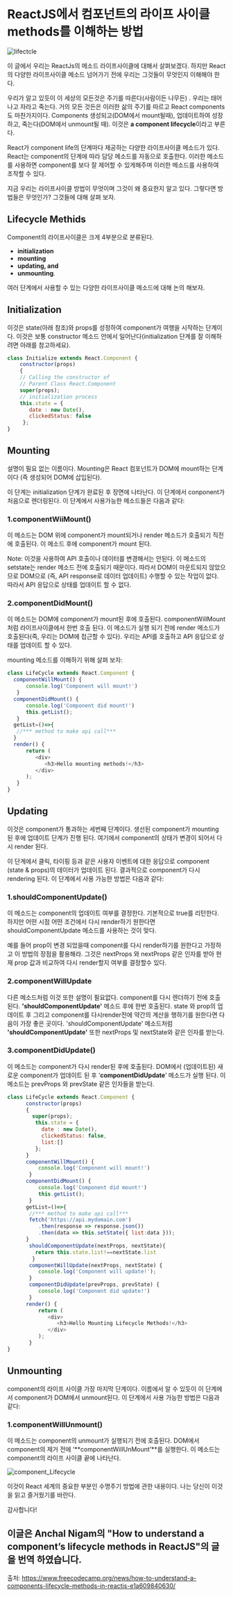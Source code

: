 # ReactJS에서 컴포넌트의 라이프 사이클 methods를 이해하는 방법

![lifectcle](https://cdn-media-1.freecodecamp.org/images/1*_drMYY_IEgboMS4RhvC-lQ.png)

이 글에서 우리는 ReactJs의 메소드 라이프사이클에 대해서 살펴보겠다. 하지만 React의 다양한 라이프사이클 메소드 넘어가기 전에  우리는 그것들이 무엇인지 이해해야 한다.

우리가 알고 있듯이 이 세상의 모든것은 주기를 따른다(사람이든 나무든) . 우리는 태어나고 자라고 죽는다. 거의 모든 것든은 이러한 삶의 주기를 따르고 React components도 마찬가지이다. Components 생성되고(DOM에서 mount될때), 업데이트하여 성장하고, 죽는다(DOM에서 unmount될 때). 이것은 **a component lifecycle**이라고 부른다. 

React가 component life의 단계마다 제공하는 다양한 라이프사이클 메소드가 있다. React는 component의 단계에 따라 담당 메소드를 자동으로 호출한다. 이러한 메소드를 사용하면 component를 보다 잘 제어할 수 있게해주며 이러한 메소드를 사용하여 조작할 수 있다. 

지금 우리는 라이프사이클 방법이 무엇이며 그것이 왜  중요한지 알고 있다. 그렇다면 방법들은 무엇인가? 그것들에 대해 살펴 보자. 



## Lifecycle Methids

Component의 라이프사이클은 크게 4부분으로 분류된다.

- **initialization**
- **mounting**
- **updating, and**
- **unmounting**.

여러 단계에서 사용할 수 있는 다양한 라이프사이클 메소드에 대해 논의 해보자.



## Initialization

이것은 state(아래 참조)와 props를 성정하여 component가 여행을 시작하는 단계이다. 이것은 보통 constructor 메소드 안에서 일어난다(initialization 단계를 잘 이해하려면 아래를 참고하세요). 

```javascript
class Initialize extends React.Component {
    constructor(props)
    {
    // Calling the constructor of
    // Parent Class React.Component
    super(props);
    // initialization process
    this.state = {
       date : new Date(),
       clickedStatus: false
     };
}
```



## Mounting

설명이 필요 없는 이름이다. Mounting은 React 컴포넌트가 DOM에 mount하는 단계이다 (즉 생성되어 DOM에 삽입된다). 

이 단계는 initialization 단계가 완료된 후 장면에 나타난다. 이 단계에서 conponent가 처음으로 렌더링된다. 
이 단계에서 사용가능한 메소드들은 다음과 같다:

### 1.componentWiiMount()

이 메소드는 DOM 위에 component가 mount되거나 render 메소드가 호출되기 직전에 호출된다. 이 메소드 후에 component가 mount 된다.

Note: 이것을 사용하여 API 호출이나 데이터를 변경해서는 안된다. 이 메소드의 setstate는 render 메소드 전에 호출되기 때문이다. 따라서 DOM이 마운트되지 않았으므로 DOM으로 (즉, API response로 데이터 업데이트) 수행할 수 있는 작업이 없다. 따라서 API 응답으로 상태를 업데이트 할 수 없다.

### 2.componentDidMount()

이 메소드는 DOM에 component가 mount된 후에 호출된다. componentWillMount처럼 라이프사이클에서 한번 호출 된다. 이 메소드가 실행 되기 전에 render 메소드가 호출된다(즉, 우리는 DOM에 접근할 수 있다). 우리는 API를 호출하고 API 응답으로 상태를 업데이트 할 수 있다. 

mounting 메소드를 이해하기 위해 살펴 보자: 

```javascript
class LifeCycle extends React.Component {
  componentWillMount() {
      console.log('Component will mount!')
   }
  componentDidMount() {
      console.log('Component did mount!')
      this.getList();
   }
  getList=()=>{
   //*** method to make api call***
  }
  render() {
      return (
         <div>
            <h3>Hello mounting methods!</h3>
         </div>
      );
   }
}
```



## Updating

이것은 component가 통과하는 세번째 단계이다. 생선된 component가 mounting 된 후에 업데이트 단계가 진행 된다. 여기에서 component의 상태가 변경이 되어서 다시 render 된다. 

이 단계에서 클릭, 타이핑 등과 같은 사용자 이벤트에 대한 응답으로 component (state & props)의 데이터가 업데이트 된다. 결과적으로 component가 다시 rendering 된다. 
이 단계에서 사용 가능한 방법은 다음과 같다:

### 1.shouldComponentUpdate()

이 메소드는 component의 업데이트 여부를 결정한다. 기본적으로 true를 리턴한다. 하지만 어떤 시점 어떤 조건에서 다시 render하기 원한다면 shouldComponentUpdate 메소드를 사용하는 것이 맞다. 

예를 들어  prop이 변경 되었을때 component를 다시 render하기를 원한다고 가정하고 이 방법의 장점을 활용해라. 그것은 nextProps 와 nextProps 같은 인자를 받아 현재 prop 값과 비교하여 다시 render할지 여부를 결정할수 있다.

### 2.componentWillUpdate

다른 메소드처럼 이것 또한 설명이 필요없다. component를 다시 렌더하기 전에 호출된다. **'shouldComponentUpdate'** 메소드 후에 한번 호출된다. state 와 prop의 업데이트 후 그리고 component를 다시render전에 약간의 계산을 행하기를 원한다면  다음이 가장 좋은 곳이다. 'shouldComponentUpdate' 메소드처럼  **'shouldComponentUpdate'** 또한 nextProps 및 nextState와 같은 인자를 받는다. 

### 3.componentDidUpdate()

이 메소드는 component가 다시 render된 후에 호출된다. DOM에서 (업데이트된) 새로운 component가 업데이트 된 후 ‘**componentDidUpdate**’ 메소드가 실행 된다. 이 메소드는  prevProps 와 prevState 같은 인자들을 받는다.

```javascript
class LifeCycle extends React.Component {
      constructor(props)
      {
        super(props);
         this.state = {
           date : new Date(),
           clickedStatus: false,
           list:[]
         };
      }
      componentWillMount() {
          console.log('Component will mount!')
       }
      componentDidMount() {
          console.log('Component did mount!')
          this.getList();
       }
      getList=()=>{
       //*** method to make api call***
       fetch('https://api.mydomain.com')
          .then(response => response.json())
          .then(data => this.setState({ list:data }));
      }
       shouldComponentUpdate(nextProps, nextState){
         return this.state.list!==nextState.list
        }
       componentWillUpdate(nextProps, nextState) {
          console.log('Component will update!');
       }
       componentDidUpdate(prevProps, prevState) {
          console.log('Component did update!')
       }
      render() {
          return (
             <div>
                <h3>Hello Mounting Lifecycle Methods!</h3>
             </div>
          );
       }
}
```

## Unmounting

component의 라이프 사이클 가장 마지막 단계이다. 이름에서 알 수 있듯이 이 단계에서 component가 DOM에서 unmount된다. 이 단계에서 사용 가능한 방법은 다음과 같다:

### 1.componentWillUnmount()

이 메소드는 component의 unmount가 실행되기 전에 호출된다. DOM에서 component의 제거 전에 ‘**componentWillUnMount’**를  실행한다. 이 메소드는 component의 라이프 사이클 끝에 나타난다. 

![component_Lifecycle](https://cdn-media-1.freecodecamp.org/images/NpWCjYyzfnJkn7rXwDmyWwK2DqInFJu6-g1O)

이것이 React 세계의 중요한 부분인 수명주기 방법에 관한 내용이다. 나는 당신이 이것을 읽고 즐거웠기를 바란다. 

감사합니다!

## 이글은 Anchal Nigam의 "How to understand a component’s lifecycle methods in ReactJS"의 글을 번역 하였습니다.

출처: <https://www.freecodecamp.org/news/how-to-understand-a-components-lifecycle-methods-in-reactjs-e1a609840630/>

























